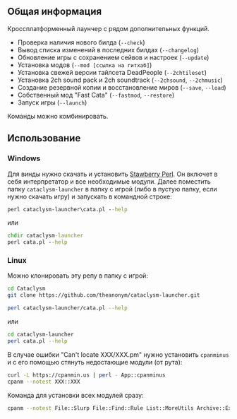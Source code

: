 ## Общая информация
Кроссплатформенный лаунчер с рядом дополнительных функций.
- Проверка наличия нового билда (`--check`)
- Вывод списка изменений в последних билдах (`--changelog`)
- Обновление игры с сохранением сейвов и настроек (`--update`)
- Установка модов (`--mod [ссылка на гитхаб]`)
- Установка свежей версии тайлсета DeadPeople (`--2chtileset`)
- Установка 2ch sound pack и 2ch soundtrack (`--2chsound`, `--2chmusic`)
- Создание резервной копии и восстановление миров (`--save`, `--load`)
- Собственный мод "Fast Cata" (`--fastmod`, `--restore`)
- Запуск игры (`--launch`)

Команды можно комбинировать.

## Использование

### Windows
Для винды нужно скачать и установить [Stawberry Perl](http://strawberryperl.com/). Он включет в себя интерпретатор и все необходимые модули.
Далее поместить папку `cataclysm-launcher` в папку с игрой (либо в пустую папку, если нужно скачать игру) и запускать в командной строке:
```bat
perl cataclysm-launcher\cata.pl --help
```
или
```bat
chdir cataclysm-launcher
perl cata.pl --help
```

### Linux
Можно клонировать эту репу в папку с игрой:
```bash
cd Cataclysm
git clone https://github.com/theanonym/cataclysm-launcher.git

perl cataclysm-launcher/cata.pl --help
```
или
```bash
cd cataclysm-launcher
perl cata.pl --help
```

В случае ошибки "Can't locate ХХХ/XXX.pm" нужно установить `cpanminus` и с его помощью стянуть недостающие модули (от рута):
```bash
curl -L https://cpanmin.us | perl - App::cpanminus
cpanm --notest XXX::XXX
```
Команда для установки всех модулей сразу:
```bash
cpanm --notest File::Slurp File::Find::Rule List::MoreUtils Archive::Extract LWP JSON HTML::Entities Date::Parse
```
